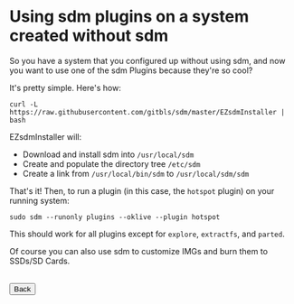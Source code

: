 # Using sdm plugins on a system created without sdm

So you have a system that you configured up without using sdm, and now you want to use one of the sdm Plugins because they're so cool?

It's pretty simple. Here's how:

```
curl -L https://raw.githubusercontent.com/gitbls/sdm/master/EZsdmInstaller | bash
```

EZsdmInstaller will:

* Download and install sdm into `/usr/local/sdm`
* Create and populate the directory tree `/etc/sdm`
* Create a link from `/usr/local/bin/sdm` to `/usr/local/sdm/sdm`

That's it! Then, to run a plugin (in this case, the `hotspot` plugin)  on your running system:
```
sudo sdm --runonly plugins --oklive --plugin hotspot
```

This should work for all plugins except for `explore`, `extractfs`, and `parted`.

Of course you can also use sdm to customize IMGs and burn them to SSDs/SD Cards.

<br>
<form>
<input type="button" value="Back" onclick="history.back()">
</form>
